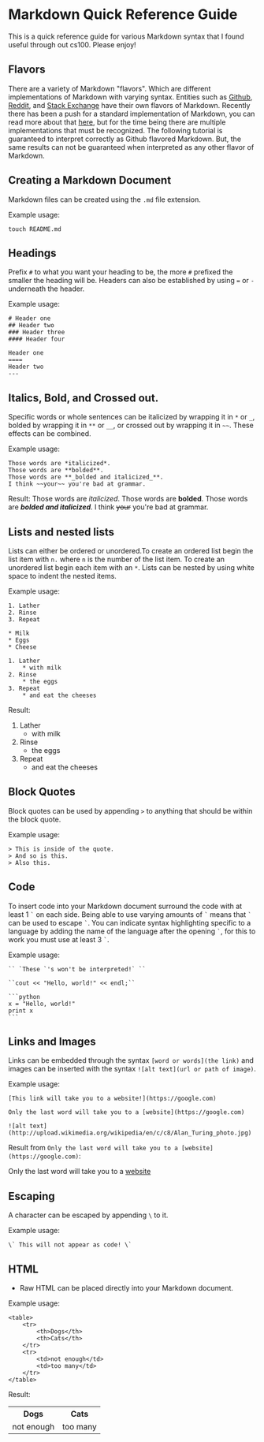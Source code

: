 Markdown Quick Reference Guide
===
This is a quick reference guide for various Markdown syntax that I found useful through out cs100. Please enjoy!

Flavors
---
There are a variety of Markdown "flavors". Which are different implementations of Markdown with varying syntax. Entities such as [Github](https://help.github.com/articles/github-flavored-markdown/), [Reddit](http://www.reddit.com/wiki/commenting), and [Stack Exchange](http://stackoverflow.com/editing-help) have their own flavors of Markdown. Recently there has been a push for a standard implementation of Markdown, you can read more about that [here](http://blog.codinghorror.com/standard-flavored-markdown/), but for the time being there are multiple implementations that must be recognized. The following tutorial is guaranteed to interpret correctly as Github flavored Markdown. But, the same results can not be guaranteed when interpreted as any other flavor of Markdown.

Creating a Markdown Document
---
Markdown files can be created using the ```.md``` file extension.

Example usage:

    touch README.md

Headings
---
Prefix ```#``` to what you want your heading to be, the more ```#``` prefixed the smaller the heading will be. Headers can also be established by using ```=``` or ```-``` underneath the header.

Example usage:

    # Header one
    ## Header two
    ### Header three
    #### Header four

    Header one
    ====
    Header two
    ---

Italics, Bold, and Crossed out.
---
Specific words or whole sentences can be italicized by wrapping it in ```*``` or ```_```, bolded by wrapping it in ```**``` or ```__```, or crossed out by wrapping it in ```~~```. These effects can be combined.

Example usage:

    Those words are *italicized*.
    Those words are **bolded**.
    Those words are **_bolded and italicized_**.
    I think ~~your~~ you're bad at grammar.
    
Result:
Those words are *italicized*.
Those words are **bolded**.
Those words are **_bolded and italicized_**.
I think ~~your~~ you're bad at grammar.
    
Lists and nested lists
---
Lists can either be ordered or unordered.To create an ordered list begin the list item with ```n.``` where ```n``` is the number of the list item. To create an unordered list begin each item with an ```*```. Lists can be nested by using white space to indent the nested items.

Example usage:
    
    1. Lather
    2. Rinse
    3. Repeat
    
    * Milk
    * Eggs
    * Cheese

    1. Lather
        * with milk
    2. Rinse
        * the eggs
    3. Repeat
        * and eat the cheeses
        
Result:

1. Lather
    * with milk
2. Rinse
    * the eggs
3. Repeat
    * and eat the cheeses

Block Quotes
---
Block quotes can be used by appending ```>``` to anything that should be within the block quote.

Example usage:

    > This is inside of the quote.
    > And so is this.
    > Also this.

Code
---
To insert code into your Markdown document surround the code with at least 1 `` ` `` on each side. Being able to use varying amounts of ``` ` ``` means that  ``` ` ``` can be used to escape ``` ` ```. You can indicate syntax highlighting specific to a language by adding the name of the language after the opening `` ` ``, for this to work you must use at least 3 `` ` ``. 

Example usage:
    
    `` `These `'s won't be interpreted!` ``

    ``cout << "Hello, world!" << endl;``
    
    ```python
    x = "Hello, world!"
    print x
    ```
    
Links and Images
---
Links can be embedded through the syntax ```[word or words](the link)``` and images can be inserted with the syntax ```![alt text](url or path of image)```.

Example usage:

    [This link will take you to a website!](https://google.com)
    
    Only the last word will take you to a [website](https://google.com)
    
    ![alt text](http://upload.wikimedia.org/wikipedia/en/c/c8/Alan_Turing_photo.jpg)

Result from ```Only the last word will take you to a [website](https://google.com)```:

Only the last word will take you to a [website](https://google.com)

Escaping
---
A character can be escaped by appending ```\``` to it.

Example usage:
    
    \` This will not appear as code! \`

HTML
---
* Raw HTML can be placed directly into your Markdown document.

Example usage:

    <table>
        <tr>
            <th>Dogs</th>
            <th>Cats</th>
        </tr>
        <tr>
            <td>not enough</td>
            <td>too many</td>
        </tr>
    </table>
    
Result:

<table>
    <tr>
        <th>Dogs</th>
        <th>Cats</th>
    </tr>
    <tr>
        <td>not enough</td>
        <td>too many</td>
    </tr>
</table>
